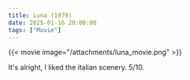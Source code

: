 ```yaml
---
title: Luna (1979)
date: 2025-01-16 20:00:00
tags: ["Movie"]
---
```


{{< movie image="/attachments/luna_movie.png" >}}

It's alright, I liked the italian scenery. 5/10.

